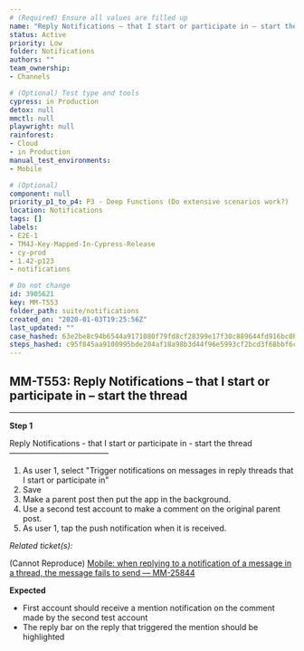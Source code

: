 ```yaml
---
# (Required) Ensure all values are filled up
name: "Reply Notifications – that I start or participate in – start the thread"
status: Active
priority: Low
folder: Notifications
authors: ""
team_ownership: 
- Channels

# (Optional) Test type and tools
cypress: in Production
detox: null
mmctl: null
playwright: null
rainforest: 
- Cloud
- in Production
manual_test_environments: 
- Mobile

# (Optional)
component: null
priority_p1_to_p4: P3 - Deep Functions (Do extensive scenarios work?)
location: Notifications
tags: []
labels: 
- E2E-1
- TM4J-Key-Mapped-In-Cypress-Release
- cy-prod
- 1.42-p123
- notifications

# Do not change
id: 3905621
key: MM-T553
folder_path: suite/notifications
created_on: "2020-01-03T19:25:56Z"
last_updated: ""
case_hashed: 63e2be8c94b6544a9171080f79fd8cf28399e17f30c889644fd916bc0b8dac4e26eb6fdea3b4b6550dd299134cf3013e
steps_hashed: c95f845aa9100995bde204af18a98b3d44f96e5993cf2bcd3f68bbf6c41a180d59cc31746b4940f87cb48485ea1b5d20
---
```


## MM-T553: Reply Notifications – that I start or participate in – start the thread

---

**Step 1**

Reply Notifications - that I start or participate in - start the thread\
–––––––––––––––––––––––––

1. As user 1, select "Trigger notifications on messages in reply threads that I start or participate in"
2. Save
3. Make a parent post then put the app in the background.
4. Use a second test account to make a comment on the original parent post.
5. As user 1, tap the push notification when it is received.

_Related ticket(s):_

(Cannot Reproduce) [Mobile: when replying to a notification of a message in a thread, the message fails to send — MM-25844](https://mattermost.atlassian.net/browse/MM-25844)

**Expected**

- First account should receive a mention notification on the comment made by the second test account
- The reply bar on the reply that triggered the mention should be highlighted
